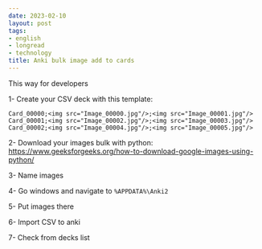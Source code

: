 ```yaml
---
date: 2023-02-10
layout: post
tags:
- english
- longread
- technology
title: Anki bulk image add to cards
---
```


This way for developers

1- Create your CSV deck with this template:

```
Card_00000;<img src="Image_00000.jpg"/>;<img src="Image_00001.jpg"/>
Card_00001;<img src="Image_00002.jpg"/>;<img src="Image_00003.jpg"/>
Card_00002;<img src="Image_00004.jpg"/>;<img src="Image_00005.jpg"/>
```

2- Download your images bulk with python: https://www.geeksforgeeks.org/how-to-download-google-images-using-python/

3- Name images

4- Go windows and navigate to `%APPDATA%\Anki2`

5- Put images there

6- Import CSV to anki

7- Check from decks list
